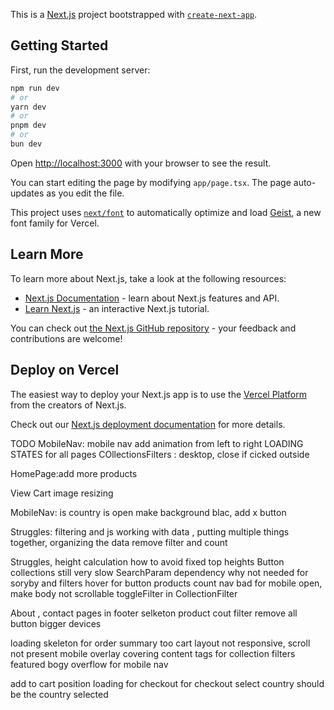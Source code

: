 This is a [Next.js](https://nextjs.org) project bootstrapped with [`create-next-app`](https://nextjs.org/docs/app/api-reference/cli/create-next-app).

## Getting Started

First, run the development server:

```bash
npm run dev
# or
yarn dev
# or
pnpm dev
# or
bun dev
```

Open [http://localhost:3000](http://localhost:3000) with your browser to see the result.

You can start editing the page by modifying `app/page.tsx`. The page auto-updates as you edit the file.

This project uses [`next/font`](https://nextjs.org/docs/app/building-your-application/optimizing/fonts) to automatically optimize and load [Geist](https://vercel.com/font), a new font family for Vercel.

## Learn More

To learn more about Next.js, take a look at the following resources:

- [Next.js Documentation](https://nextjs.org/docs) - learn about Next.js features and API.
- [Learn Next.js](https://nextjs.org/learn) - an interactive Next.js tutorial.

You can check out [the Next.js GitHub repository](https://github.com/vercel/next.js) - your feedback and contributions are welcome!

## Deploy on Vercel

The easiest way to deploy your Next.js app is to use the [Vercel Platform](https://vercel.com/new?utm_medium=default-template&filter=next.js&utm_source=create-next-app&utm_campaign=create-next-app-readme) from the creators of Next.js.

Check out our [Next.js deployment documentation](https://nextjs.org/docs/app/building-your-application/deploying) for more details.

TODO
MobileNav: mobile nav add animation from left to right
LOADING STATES for all pages
 COllectionsFilters : desktop, close if cicked outside  
 
HomePage:add more products
 
 View Cart image resizing


 MobileNav: is country is open make background blac, add x button
 
Struggles: filtering and js working with data , putting multiple things together, organizing the data
remove filter and count

Struggles, height calculation how to avoid fixed top heights
Button collections still very slow
SearchParam dependency why not needed for soryby and filters
hover for button
products count
nav bad for mobile open, make body not scrollable toggleFilter in CollectionFilter

About , contact pages in footer
selketon
product cout
filter remove all button bigger devices

 
 
loading skeleton for order summary too
cart layout not responsive, scroll not present
mobile overlay covering content 
tags for collection
filters featured
bogy overflow for mobile nav

add to cart position
loading for checkout
for checkout select country should be the country selected
